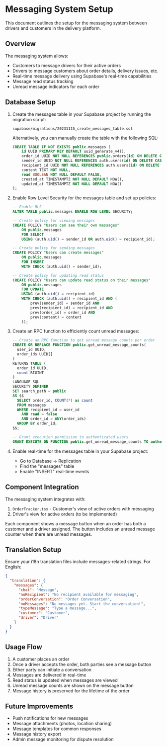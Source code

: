 # Messaging System Setup

This document outlines the setup for the messaging system between drivers and customers in the delivery platform.

## Overview

The messaging system allows:
- Customers to message drivers for their active orders
- Drivers to message customers about order details, delivery issues, etc.
- Real-time message delivery using Supabase's real-time capabilities
- Message read status tracking
- Unread message indicators for each order

## Database Setup

1. Create the messages table in your Supabase project by running the migration script:
   ```
   supabase/migrations/20231115_create_messages_table.sql
   ```

   Alternatively, you can manually create the table with the following SQL:

   ```sql
   CREATE TABLE IF NOT EXISTS public.messages (
       id UUID PRIMARY KEY DEFAULT uuid_generate_v4(),
       order_id UUID NOT NULL REFERENCES public.orders(id) ON DELETE CASCADE,
       sender_id UUID NOT NULL REFERENCES auth.users(id) ON DELETE CASCADE,
       recipient_id UUID NOT NULL REFERENCES auth.users(id) ON DELETE CASCADE,
       content TEXT NOT NULL,
       read BOOLEAN NOT NULL DEFAULT FALSE,
       created_at TIMESTAMPTZ NOT NULL DEFAULT NOW(),
       updated_at TIMESTAMPTZ NOT NULL DEFAULT NOW()
   );
   ```

2. Enable Row Level Security for the messages table and set up policies:
   ```sql
   -- Enable RLS
   ALTER TABLE public.messages ENABLE ROW LEVEL SECURITY;

   -- Create policy for viewing messages
   CREATE POLICY "Users can see their own messages" 
       ON public.messages 
       FOR SELECT 
       USING (auth.uid() = sender_id OR auth.uid() = recipient_id);

   -- Create policy for sending messages
   CREATE POLICY "Users can create messages" 
       ON public.messages 
       FOR INSERT 
       WITH CHECK (auth.uid() = sender_id);

   -- Create policy for updating read status
   CREATE POLICY "Users can update read status on their messages" 
       ON public.messages 
       FOR UPDATE 
       USING (auth.uid() = recipient_id)
       WITH CHECK (auth.uid() = recipient_id AND (
           prev(sender_id) = sender_id AND 
           prev(recipient_id) = recipient_id AND 
           prev(order_id) = order_id AND 
           prev(content) = content
       ));
   ```

3. Create an RPC function to efficiently count unread messages:
   ```sql
   -- Create an RPC function to get unread message counts per order
   CREATE OR REPLACE FUNCTION public.get_unread_message_counts(
     user_id UUID,
     order_ids UUID[]
   )
   RETURNS TABLE (
     order_id UUID,
     count BIGINT
   ) 
   LANGUAGE SQL
   SECURITY DEFINER
   SET search_path = public
   AS $$
     SELECT order_id, COUNT(*) as count
     FROM messages
     WHERE recipient_id = user_id
       AND read = false
       AND order_id = ANY(order_ids)
     GROUP BY order_id;
   $$;

   -- Grant execution permission to authenticated users
   GRANT EXECUTE ON FUNCTION public.get_unread_message_counts TO authenticated;
   ```

4. Enable real-time for the messages table in your Supabase project:
   - Go to Database → Replication
   - Find the "messages" table
   - Enable "INSERT" real-time events

## Component Integration

The messaging system integrates with:

1. `OrderTracker.tsx` - Customer's view of active orders with messaging
2. Driver's view for active orders (to be implemented)

Each component shows a message button when an order has both a customer and a driver assigned. The button includes an unread message counter when there are unread messages.

## Translation Setup

Ensure your i18n translation files include messages-related strings. For English:

```json
{
  "translation": {
    "messages": {
      "chat": "Message",
      "noRecipient": "No recipient available for messaging",
      "orderConversation": "Order Conversation",
      "noMessages": "No messages yet. Start the conversation!",
      "typeMessage": "Type a message...",
      "customer": "Customer",
      "driver": "Driver"
    }
  }
}
```

## Usage Flow

1. A customer places an order
2. Once a driver accepts the order, both parties see a message button
3. Either party can initiate a conversation
4. Messages are delivered in real-time
5. Read status is updated when messages are viewed
6. Unread message counts are shown on the message button
7. Message history is preserved for the lifetime of the order

## Future Improvements

- Push notifications for new messages
- Message attachments (photos, location sharing)
- Message templates for common responses
- Message history export
- Admin message monitoring for dispute resolution 